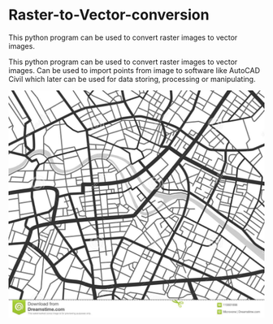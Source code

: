# Raster-to-Vector-conversion
This python program can be used to convert raster images to vector images.

This python program can be used to convert raster images to vector images. 
Can be used to import points from image to software like AutoCAD Civil which later can be used for data storing, processing or manipulating.


![Before](https://github.com/Sujay-Mhaske/Raster-to-Vector-conversion/blob/main/2.jpg?raw=true)
